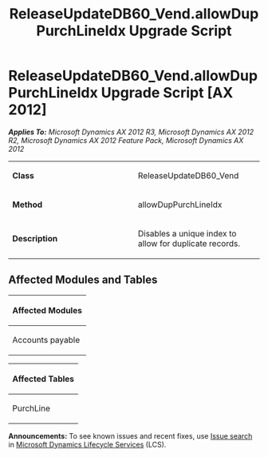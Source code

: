 ﻿---
title: ReleaseUpdateDB60_Vend.allowDupPurchLineIdx Upgrade Script
TOCTitle: ReleaseUpdateDB60_Vend.allowDupPurchLineIdx Upgrade Script
ms:assetid: 868bb4a2-2d33-b807-0a1a-577c32f036e6
ms:mtpsurl: https://msdn.microsoft.com/en-us/library/JJ686052(v=AX.60)
ms:contentKeyID: 49709503
ms.date: 05/18/2015
mtps_version: v=AX.60
---

# ReleaseUpdateDB60\_Vend.allowDupPurchLineIdx Upgrade Script [AX 2012]


_**Applies To:** Microsoft Dynamics AX 2012 R3, Microsoft Dynamics AX 2012 R2, Microsoft Dynamics AX 2012 Feature Pack, Microsoft Dynamics AX 2012_

<table>
<colgroup>
<col style="width: 50%" />
<col style="width: 50%" />
</colgroup>
<tbody>
<tr class="odd">
<td><p><strong>Class</strong></p></td>
<td><p>ReleaseUpdateDB60_Vend</p></td>
</tr>
<tr class="even">
<td><p><strong>Method</strong></p></td>
<td><p>allowDupPurchLineIdx</p></td>
</tr>
<tr class="odd">
<td><p><strong>Description</strong></p></td>
<td><p>Disables a unique index to allow for duplicate records.</p></td>
</tr>
</tbody>
</table>


## Affected Modules and Tables

<table>
<colgroup>
<col style="width: 100%" />
</colgroup>
<thead>
<tr class="header">
<th><p>Affected Modules</p></th>
</tr>
</thead>
<tbody>
<tr class="odd">
<td><p>Accounts payable</p></td>
</tr>
</tbody>
</table>


<table>
<colgroup>
<col style="width: 100%" />
</colgroup>
<thead>
<tr class="header">
<th><p>Affected Tables</p></th>
</tr>
</thead>
<tbody>
<tr class="odd">
<td><p>PurchLine</p></td>
</tr>
</tbody>
</table>

  
**Announcements:** To see known issues and recent fixes, use [Issue search](http://go.microsoft.com/fwlink/?linkid=389258) in [Microsoft Dynamics Lifecycle Services](http://go.microsoft.com/fwlink/?linkid=306505) (LCS).


